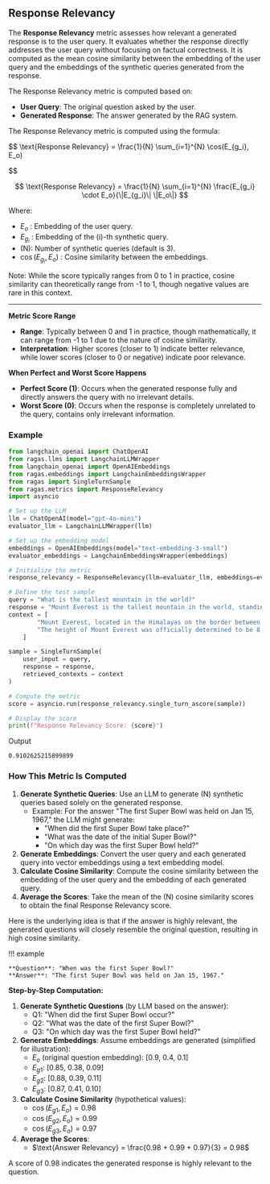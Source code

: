 ## Response Relevancy

The **Response Relevancy** metric assesses how relevant a generated response is to the user query. It evaluates whether the response directly addresses the user query without focusing on factual correctness. It is computed as the mean cosine similarity between the embedding of the user query and the embeddings of the synthetic queries generated from the response.

The Response Relevancy metric is computed based on:

- **User Query**: The original question asked by the user.
- **Generated Response**: The answer generated by the RAG system.

The Response Relevancy metric is computed using the formula:

$$
\text{Response Relevancy} = \frac{1}{N} \sum_{i=1}^{N} \cos(E_{g_i}, E_o)

$$

$$
\text{Response Relevancy} = \frac{1}{N} \sum_{i=1}^{N} \frac{E_{g_i} \cdot E_o}{\|E_{g_i}\| \|E_o\|}
$$

Where:

- $E_o$ : Embedding of the user query.
- $E_{g_i}$ : Embedding of the (i)-th synthetic query.
- (N): Number of synthetic queries (default is 3).
- $\cos(E_{g_i}, E_o)$ : Cosine similarity between the embeddings.

Note: While the score typically ranges from 0 to 1 in practice, cosine similarity can theoretically range from -1 to 1, though negative values are rare in this context.

---

**Metric Score Range**

- **Range**: Typically between 0 and 1 in practice, though mathematically, it can range from -1 to 1 due to the nature of cosine similarity.
- **Interpretation**: Higher scores (closer to 1) indicate better relevance, while lower scores (closer to 0 or negative) indicate poor relevance.

**When Perfect and Worst Score Happens**

- **Perfect Score (1)**: Occurs when the generated response fully and directly answers the query with no irrelevant details.
- **Worst Score (0)**: Occurs when the response is completely unrelated to the query, contains only irrelevant information.


### Example

```python
from langchain_openai import ChatOpenAI
from ragas.llms import LangchainLLMWrapper
from langchain_openai import OpenAIEmbeddings
from ragas.embeddings import LangchainEmbeddingsWrapper
from ragas import SingleTurnSample
from ragas.metrics import ResponseRelevancy
import asyncio

# Set up the LLM
llm = ChatOpenAI(model="gpt-4o-mini")
evaluator_llm = LangchainLLMWrapper(llm)

# Set up the embedding model
embeddings = OpenAIEmbeddings(model="text-embedding-3-small")
evaluator_embeddings = LangchainEmbeddingsWrapper(embeddings)

# Initialize the metric
response_relevancy = ResponseRelevancy(llm=evaluator_llm, embeddings=evaluator_embeddings)

# Define the test sample
query = "What is the tallest mountain in the world?"
response = "Mount Everest is the tallest mountain in the world, standing at 8,848 meters (29,029 feet)."
context = [
        "Mount Everest, located in the Himalayas on the border between Nepal and China, has an elevation of 8,848 meters above sea level, making it the highest peak on Earth.",
        "The height of Mount Everest was officially determined to be 8,848 meters by the Survey of India in 1955."
    ]

sample = SingleTurnSample(
    user_input = query,
    response = response,
    retrieved_contexts = context
)

# Compute the metric
score = asyncio.run(response_relevancy.single_turn_ascore(sample))

# Display the score
print(f"Response Relevancy Score: {score}")

```
Output
```
0.9102625215899899
```

### How This Metric Is Computed

1. **Generate Synthetic Queries**: Use an LLM to generate (N) synthetic queries based solely on the generated response. 
    - Example: For the answer "The first Super Bowl was held on Jan 15, 1967," the LLM might generate:
        - "When did the first Super Bowl take place?"
        - "What was the date of the initial Super Bowl?"
        - "On which day was the first Super Bowl held?"
2. **Generate Embeddings**: Convert the user query and each generated query into vector embeddings using a text embedding model.
3. **Calculate Cosine Similarity**: Compute the cosine similarity between the embedding of the user query and the embedding of each generated query.
4. **Average the Scores**: Take the mean of the (N) cosine similarity scores to obtain the final Response Relevancy score.

Here is the underlying idea is that if the answer is highly relevant, the generated questions will closely resemble the original question, resulting in high cosine similarity.


!!! example

    **Question**: "When was the first Super Bowl?"
    **Answer**: "The first Super Bowl was held on Jan 15, 1967."

**Step-by-Step Computation:**

1. **Generate Synthetic Questions** (by LLM based on the answer):
    - Q1: "When did the first Super Bowl occur?"
    - Q2: "What was the date of the first Super Bowl?"
    - Q3: "On which day was the first Super Bowl held?"
2. **Generate Embeddings**: Assume embeddings are generated (simplified for illustration):
    - $E_o$  (original question embedding): [0.9, 0.4, 0.1]
    - $E_{g1}$:   [0.85, 0.38, 0.09]
    - $E_{g2}$: [0.88, 0.39, 0.11]
    - $E_{g3}$: [0.87, 0.41, 0.10]
3. **Calculate Cosine Similarity** (hypothetical values):
    - $\cos(E_{g1}, E_o) = 0.98$
    - $\cos(E_{g2}, E_o) = 0.99$
    - $\cos(E_{g3}, E_o) = 0.97$
4. **Average the Scores**:
    - $\text{Answer Relevancy} = \frac{0.98 + 0.99 + 0.97}{3} = 0.98$

A score of  0.98  indicates the generated response is highly relevant to the question.

